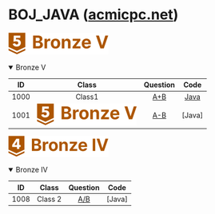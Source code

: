 BOJ_JAVA ([acmicpc.net](https://www.acmicpc.net))  
============================
![rank](https://github.com/chris0825/BOJ_JAVA/blob/main/images/Bronze%20V.PNG)
<details open> <summary> Bronze V </summary>

| ID | Class | Question | Code |
|:-:|:-:|:-:|:-:|
| 1000 | Class1 | [A+B](https://www.acmicpc.net/problem/1000) | [Java](https://github.com/chris0825/BOJ_JAVA/blob/main/Math/1000.java) |
| 1001 | ![rank](https://github.com/chris0825/BOJ_JAVA/blob/main/images/Bronze%20V.PNG) | [A-B](https://www.acmicpc.net/problem/1001) | [Java] |

![rank](https://github.com/chris0825/BOJ_JAVA/blob/main/images/Bronze%20IV.PNG)
</details>
<details open> <summary> Bronze IV </summary>

| ID | Class | Question | Code |
|:-:|:-:|:-:|:-:|
| 1008 | Class 2 | [A/B](https://www.acmicpc.net/problem/1002) | [Java] |
</details>
